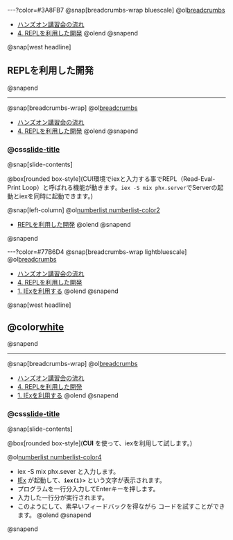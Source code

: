 ---?color=#3A8FB7
@snap[breadcrumbs-wrap bluescale]
@ol[breadcrumbs](false)
- [ハンズオン講習会の流れ](#/2)
- [4. REPLを利用した開発](#/)
@olend
@snapend

@snap[west headline]
## REPLを利用した開発
@snapend

---
@snap[breadcrumbs-wrap]
@ol[breadcrumbs](false)
- [ハンズオン講習会の流れ](#/2)
- [4. REPLを利用した開発](#/)
@olend
@snapend

### @css[slide-title](REPLを利用した開発)

@snap[slide-contents]

@box[rounded box-style](CUI環境でiexと入力する事でREPL（Read-Eval-Print Loop）と呼ばれる機能が動きます。```iex -S mix phx.server```でServerの起動とiexを同時に起動できます。)

@snap[left-column]
@ol[numberlist numberlist-color2](false)
- [REPLを利用した開発](#/)
@olend
@snapend

@snapend

---?color=#77B6D4
@snap[breadcrumbs-wrap lightbluescale]
@ol[breadcrumbs](false)
- [ハンズオン講習会の流れ](#/2)
- [4. REPLを利用した開発](#/)
- [1. IExを利用する](#/)
@olend
@snapend

@snap[west headline]
## @color[white](IExを利用する)
@snapend

---
@snap[breadcrumbs-wrap]
@ol[breadcrumbs](false)
- [ハンズオン講習会の流れ](#/2)
- [4. REPLを利用した開発](#/)
- [1. IExを利用する](#/)
@olend
@snapend

### @css[slide-title](IExを利用する)

@snap[slide-contents]

@box[rounded box-style](**CUI** を使って、iexを利用して試します。)

@ol[numberlist numberlist-color4](false)
- iex -S mix phx.sever<span class="not-selectable"> と入力します。</span>
- <u>[IEx](https://elixirschool.com/ja/lessons/basics/iex-helpers/)</u> が起動して、**`iex(1)>`** という文字が表示されます。
- プログラムを一行分入力してEnterキーを押します。
- 入力した一行分が実行されます。
- このようにして、素早いフィードバックを得ながら コードを試すことができます。
@olend
@snapend

@snapend

